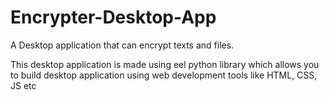 # Encrypter-Desktop-App
A Desktop application that can encrypt texts and files.

This desktop application is made using eel python library which allows you to build desktop application using web development tools
like HTML, CSS, JS etc
